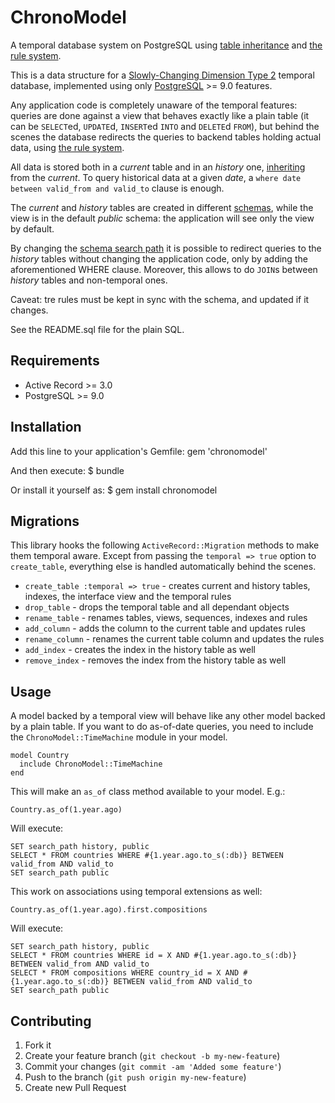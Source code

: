 # ChronoModel

A temporal database system on PostgreSQL using
[table inheritance](http://www.postgresql.org/docs/9.0/static/ddl-inherit.html) and
[the rule system](http://www.postgresql.org/docs/9.0/static/rules-update.html).

This is a data structure for a [Slowly-Changing Dimension Type 2](http://en.wikipedia.org/wiki/Slowly_changing_dimension#Type_2)
temporal database, implemented using only [PostgreSQL](http://www.postgresql.org) >= 9.0 features.

Any application code is completely unaware of the temporal features: queries
are done against a view that behaves exactly like a plain table (it can be
`SELECT`ed, `UPDATE`d, `INSERT`ed `INTO` and `DELETE`d `FROM`), but behind the
scenes the database redirects the queries to backend tables holding actual
data, using [the rule system](http://www.postgresql.org/docs/9.0/static/rules-update.html).

All data is stored both in a _current_ table and in an _history_ one,
[inheriting](http://www.postgresql.org/docs/9.0/static/ddl-inherit.html) from
the _current_. To query historical data at a given _date_, a `where date
between valid_from and valid_to` clause is enough.

The _current_ and _history_ tables are created in different
[schemas](http://www.postgresql.org/docs/9.0/static/ddl-schemas.html), while
the view is in the default _public_ schema: the application will see only the
view by default.

By changing the [schema search path](http://www.postgresql.org/docs/9.0/static/ddl-schemas.html#DDL-SCHEMAS-PATH)
it is possible to redirect queries to the _history_ tables without changing
the application code, only by adding the aforementioned WHERE clause.
Moreover, this allows to do `JOIN`s between _history_ tables and non-temporal
ones.

Caveat: tre rules must be kept in sync with the schema, and updated if it
changes.

See the README.sql file for the plain SQL.


## Requirements

* Active Record >= 3.0
* PostgreSQL >= 9.0


## Installation

Add this line to your application's Gemfile:
    gem 'chronomodel'

And then execute:
    $ bundle

Or install it yourself as:
    $ gem install chronomodel


## Migrations

This library hooks the following `ActiveRecord::Migration` methods to make
them temporal aware. Except from passing the `temporal => true` option to
`create_table`, everything else is handled automatically behind the scenes.

 * `create_table :temporal => true` - creates current and history tables,
      indexes, the interface view and the temporal rules
 * `drop_table`    - drops the temporal table and all dependant objects
 * `rename_table`  - renames tables, views, sequences, indexes and rules
 * `add_column`    - adds the column to the current table and updates rules
 * `rename_column` - renames the current table column and updates the rules
 * `add_index`     - creates the index in the history table as well
 * `remove_index`  - removes the index from the history table as well

## Usage

A model backed by a temporal view will behave like any other model backed by a
plain table. If you want to do as-of-date queries, you need to include the
`ChronoModel::TimeMachine` module in your model.

    model Country
      include ChronoModel::TimeMachine
    end

This will make an `as_of` class method available to your model. E.g.:

    Country.as_of(1.year.ago)

Will execute:

    SET search_path history, public
    SELECT * FROM countries WHERE #{1.year.ago.to_s(:db)} BETWEEN valid_from AND valid_to
    SET search_path public

This work on associations using temporal extensions as well:

    Country.as_of(1.year.ago).first.compositions

Will execute:

    SET search_path history, public
    SELECT * FROM countries WHERE id = X AND #{1.year.ago.to_s(:db)} BETWEEN valid_from AND valid_to
    SELECT * FROM compositions WHERE country_id = X AND #{1.year.ago.to_s(:db)} BETWEEN valid_from AND valid_to
    SET search_path public


## Contributing

 1. Fork it
 2. Create your feature branch (`git checkout -b my-new-feature`)
 3. Commit your changes (`git commit -am 'Added some feature'`)
 4. Push to the branch (`git push origin my-new-feature`)
 5. Create new Pull Request

